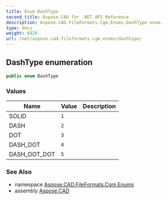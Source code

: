 ```yaml
---
title: Enum DashType
second_title: Aspose.CAD for .NET API Reference
description: Aspose.CAD.FileFormats.Cgm.Enums.DashType enum. 
type: docs
weight: 6920
url: /net/aspose.cad.fileformats.cgm.enums/dashtype/
---
```

## DashType enumeration

```csharp
public enum DashType
```

### Values

| Name | Value | Description |
| --- | --- | --- |
| SOLID | `1` |  |
| DASH | `2` |  |
| DOT | `3` |  |
| DASH_DOT | `4` |  |
| DASH_DOT_DOT | `5` |  |

### See Also

* namespace [Aspose.CAD.FileFormats.Cgm.Enums](../../aspose.cad.fileformats.cgm.enums/)
* assembly [Aspose.CAD](../../)


